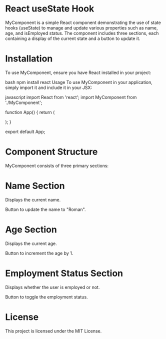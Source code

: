 # React useState Hook 
MyComponent is a simple React component demonstrating the use of state hooks (useState) to manage and update various properties such as name, age, and isEmployed status. The component includes three sections, each containing a display of the current state and a button to update it.

# Installation
To use MyComponent, ensure you have React installed in your project:

bash
npm install react
Usage
To use MyComponent in your application, simply import it and include it in your JSX:

javascript
import React from 'react';
import MyComponent from './MyComponent';

function App() {
  return (
    <div className="App">
      <MyComponent />
    </div>
  );
}

export default App;
# Component Structure
MyComponent consists of three primary sections:

# Name Section
Displays the current name.

Button to update the name to "Roman".

# Age Section

Displays the current age.

Button to increment the age by 1.

# Employment Status Section

Displays whether the user is employed or not.

Button to toggle the employment status.

# License
This project is licensed under the MIT License.
